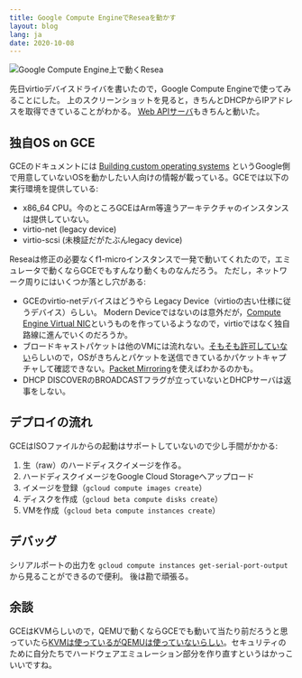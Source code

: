 ```yaml
---
title: Google Compute EngineでReseaを動かす
layout: blog
lang: ja
date: 2020-10-08
---
```


<Image alt="Google Compute Engine上で動くResea" src="/media/resea-on-google-compute-engine/resea-on-gce.png" width={1856} height={1318} />

先日virtioデバイスドライバを書いたので，Google Compute Engineで使ってみることにした。
上のスクリーンショットを見ると，きちんとDHCPからIPアドレスを取得できていることがわかる。
[Web APIサーバ](https://resea.org/docs/apps/webapi.html)もきちんと動いた。

## 独自OS on GCE
GCEのドキュメントには [Building custom operating systems](https://cloud.google.com/compute/docs/images/building-custom-os)
というGoogle側で用意していないOSを動かしたい人向けの情報が載っている。GCEでは以下の実行環境を提供している:

- x86_64 CPU。今のところGCEはArm等違うアーキテクチャのインスタンスは提供していない。
- virtio-net (legacy device)
- virtio-scsi (未検証だがたぶんlegacy device)

Reseaは修正の必要なくf1-microインスタンスで一発で動いてくれたので，エミュレータで動くならGCEでもすんなり動くものなんだろう。
ただし，ネットワーク周りにはいくつか落とし穴がある:

- GCEのvirtio-netデバイスはどうやら Legacy Device（virtioの古い仕様に従うデバイス）らしい。
  Modern Deviceではないのは意外だが，[Compute Engine Virtual NIC](https://git.kernel.org/pub/scm/linux/kernel/git/netdev/net-next.git/commit/?id=337d1ccb3dc917c5801f40e71374a63f3e18678b)というものを作っているようなので，virtioではなく独自路線に進んでいくのだろうか。
- ブロードキャストパケットは他のVMには流れない。[そもそも許可していない](https://cloud.google.com/vpc/docs/vpc)らしいので，OSがきちんとパケットを送信できているかパケットキャプチャして確認できない。[Packet Mirroring](https://cloud.google.com/vpc/docs/packet-mirroring)を使えばわかるのかも。
- DHCP DISCOVERのBROADCASTフラグが立っていないとDHCPサーバは返事をしない。

## デプロイの流れ
GCEはISOファイルからの起動はサポートしていないので少し手間がかかる:

1. 生（raw）のハードディスクイメージを作る。
2. ハードディスクイメージをGoogle Cloud Storageへアップロード
3. イメージを登録（`gcloud compute images create`）
4. ディスクを作成（`gcloud beta compute disks create`）
5. VMを作成（`gcloud beta compute instances create`）

## デバッグ
シリアルポートの出力を `gcloud compute instances get-serial-port-output` から見ることができるので便利。
後は勘で頑張る。

## 余談
GCEはKVMらしいので，QEMUで動くならGCEでも動いて当たり前だろうと思っていたら[KVMは使っているがQEMUは使っていないらしい](https://cloud.google.com/blog/products/gcp/7-ways-we-harden-our-kvm-hypervisor-at-google-cloud-security-in-plaintext)。セキュリティのために自分たちでハードウェアエミュレーション部分を作り直すというはかっこいいですね。
